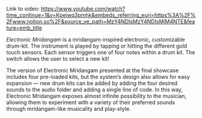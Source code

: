 Link to video: https://www.youtube.com/watch?time_continue=1&v=Kpeiwq3pmhk&embeds_referring_euri=https%3A%2F%2Fwww.notion.so%2F&source_ve_path=MzY4NDIsMzY4NDIsMjM4NTE&feature=emb_title

*Electronic Mridangam* is a mridangam-inspired electronic, customizable drum-kit.
The instrument is played by tapping or hitting the different gold touch sensors.
Each sensor triggers one of four notes within a drum kit.
The switch allows the user to select a new kit!

The version of Electronic Mridangam presented at the final showcase includes
four pre-loaded kits, but the system’s design also allows for easy expansion —
new drum kits can be added by adding the four desired sounds to the audio folder
and adding a single line of code. In this way, Electronic Mridangam exposes almost
infinite possibility to the musician, allowing them to experiment with a variety
of their preferred sounds through mridangam-like musicality and play-style.
